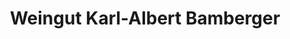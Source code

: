 ---
title: "Weingut Karl-Albert Bamberger"
url: /bad-sobernheim/weingut-karl-albert-bamberger/
shop: Spirituosen
---
